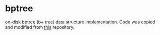 # bptree
on-disk bptree (b+ tree) data structure implementation. Code was copied and modified from [this](https://github.com/spy16/kiwi) repository.
